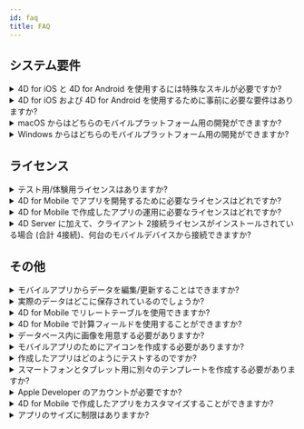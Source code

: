 ```yaml
---
id: faq
title: FAQ
---
```


## システム要件



<details><summary style= {{ fontWeight: "bold", marginBottom: "20px" }}>4D for iOS と 4D for Android を使用するには特殊なスキルが必要ですか?</summary>

いいえ。 ネイティブな iOS/Android アプリを作成したことがなくても、4D for iOS と 4D for Android を使用すれば、4D から直接モバイルプロジェクトを簡単に作成できます。

モバイルプロジェクトエディターは、モバイルアプリ開発の経験がなくても開発できるようにデザインされています。

</details>



<details>
<summary style= {{ fontWeight: "bold" , marginBottom: "20px" }}>4D for iOS および 4D for Android を使用するために事前に必要な要件はありますか?</summary>

[こちら](../getting-started/requirements.md) のシステム要件一覧を参照してください。

</details>

<details><summary style= {{ fontWeight: "bold" , marginBottom: "20px" }}>macOS からはどちらのモバイルプラットフォーム用の開発ができますか?</summary>

macOS からは、iOS および Android 両方のモバイルプラットフォーム用の開発が可能です。

</details>

<details><summary style= {{ fontWeight: "bold" , marginBottom: "20px" }}>Windows からはどちらのモバイルプラットフォーム用の開発ができますか?</summary>

Windows では、Android プラットフォーム用の開発のみが可能です。

iOS プラットフォーム用の開発のためには、最終アプリケーションのコンパイルとシミュレーターの実行のために XCode が必要となるからです。

</details>




## ライセンス


<details>
<summary style= {{ fontWeight: "bold" , marginBottom: "20px" }}>テスト用/体験用ライセンスはありますか?</summary>

4D Developer Pro または 4D Server ライセンスがあれば、4D for Mobile がお使いいただけます。

</details>


<details><summary style= {{ fontWeight: "bold" , marginBottom: "20px" }}>4D for Mobile でアプリを開発するために必要なライセンスはどれですか?</summary>

4D for iOS および 4D for Android アプリを開発するには、4D Developer Pro ライセンスが必要です。

</details>


<details><summary style= {{ fontWeight: "bold" , marginBottom: "20px" }}>4D for Mobile で作成したアプリの運用に必要なライセンスはどれですか?</summary>

4D for iOS および 4D for Android アプリと同期するサーバーアプリは 4D Server (macOS または Windows) のライセンスで運用することができます。

その他に必要なライセンスはありません。 モバイルアプリは 4D リモート (クライアント) の同時接続ライセンスを消費します。

4D Server のライセンスが許す限り、Mac・Windows・モバイルアプリから同時に接続することができます。

</details>


<details><summary style= {{ fontWeight: "bold" , marginBottom: "20px" }}>4D Server に加えて、クライアント 2接続ライセンスがインストールされている場合 (合計 4接続)、何台のモバイルデバイスから接続できますか?</summary>

最大で 4台のデバイスから接続できます。

</details>


## その他

<details><summary style= {{ fontWeight: "bold" , marginBottom: "20px" }}>モバイルアプリからデータを編集/更新することはできますか?</summary>

はい、もちろんです！

</details>

<details><summary style= {{ fontWeight: "bold" , marginBottom: "20px" }}>実際のデータはどこに保存されているのでしょうか?</summary>

データはモバイルデバイスにローカル保存されています。 これにより、オフラインモードでのデータアクセスが可能です。

</details>


<details><summary style= {{ fontWeight: "bold" , marginBottom: "20px" }}>4D for Mobile でリレートテーブルを使用できますか?</summary>

はい、モバイルプロジェクトを定義する際にリレーションを使用できます。

</details>


<details><summary style= {{ fontWeight: "bold" , marginBottom: "20px" }}>4D for Mobile で計算フィールドを使用することができますか?</summary>

数式を公開することはできませんが、計算属性を作成しておき、それらをモバイルプロジェクトエディターの [ストラクチャーページ](../project-definition/structure.md) で公開することができます。

</details>


<details><summary style= {{ fontWeight: "bold" , marginBottom: "20px" }}>データベース内に画像を用意する必要がありますか?</summary>

画像の使用は必須ではありませんが、最高のユーザーエクスペリエンスを実現するためには、画像を使用することが強く推奨されます。

4D for Mobile では、バラエティに富んだリスト画面および詳細画面のテンプレートが用意されています (画像有り、画像無し、チャート有り、など)。

</details>

<details><summary style= {{ fontWeight: "bold" , marginBottom: "20px" }}>モバイルアプリのためにアイコンを作成する必要がありますか?</summary>

モバイルアプリ用のアイコンを用意することは、強く推奨されています。 アイコンがない場合、デフォルトの (4D ロゴの) アイコンが表示されます。

デスクトップ版アプリのアイコンがある場合，プロジェクトエディターの [一般ページ](../project-definition/general.md) アイコンエリアにドラッグ＆ドロップするだけで，モバイル版アプリのアイコンが自動的に作成されます。

</details>


<details><summary style= {{ fontWeight: "bold" , marginBottom: "20px" }}>作成したアプリはどのようにテストするのですか?</summary>

4D for Mobile で作成したアプリは、[シミュレーター](../project-definition/build-panel.md) で手早くテストすることができます。

実機でテストするには、**有料の Apple Developer アカウント** が必要です。

**注記**: 出力した iOS プロジェクトを Xcode で開けば、**無料の Apple Developer アカウント** でも iOS アプリをインストールすることができます。

</details>


<details><summary style= {{ fontWeight: "bold" , marginBottom: "20px" }}>スマートフォンとタブレット用に別々のテンプレートを作成する必要がありますか?</summary>

4D for Mobile に用意されているテンプレートは，すべてスマートフォン用に最適化されています。 しかし、タブレットでも使用することができます。

</details>



<details><summary style= {{ fontWeight: "bold" , marginBottom: "20px" }}>Apple Developer のアカウントが必要ですか?</summary>

アプリをテストするには、最低限でも無料の [**Apple Developer アカウント**](../tutorials/developer-program/selecting-your-developer-program.md) が必要です。

アプリを運用するには、**Apple Developer Enterprise Program** (インハウス運用) または **Apple Developer Program** (App Store 公開) への加入が必要です。

</details>

<details><summary style= {{ fontWeight: "bold" , marginBottom: "20px" }}>4D for Mobile で作成したアプリをカスタマイズすることができますか?</summary>

4D for iOS は、標準の Xcode プロジェクトを出力しますので、必要であれば、[ Xcode で開いて編集する](../tutorials/customizing-with-xcode/working-with-xcode.md) ことができます。

4D for Android は、標準の Kotlin プロジェクトを出力しますので、必要であれば開いて編集することができます。


</details>

<details><summary style= {{ fontWeight: "bold" , marginBottom: "20px" }}>アプリのサイズに制限はありますか?</summary>

iOS の場合、アプリの非圧縮サイズが合計 4GBを超えないようにしてください。 詳細については [こちら](https://help.apple.com/app-store-connect/#/dev611e0a21f) を参照ください。

Android で [Android App Bundles](https://developer.android.com/guide/app-bundle) を使用する場合、アプリのインストールに必要な圧縮APK の合計サイズが 150MBを超えないようにしてください。 Android のサイズ制限についての詳細は、[こちら](https://developer.android.com/topic/performance/reduce-apk-size) または [こちら](https://developer.android.com/guide/playcore/asset-delivery) を参照ください。

</details>




